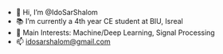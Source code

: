 - 👋 Hi, I’m @IdoSarShalom
- :books: I’m currently a 4th year CE student at BIU, Isreal
- :rocket: Main Interests: Machine/Deep Learning, Signal Processing
- 📫 idosarshalom@gmail.com
